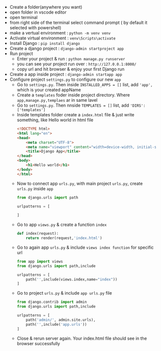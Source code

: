 + Create a folder(anywhere you want)
+ open folder in vscode editor
+ open terminal 
+ from right side of the terminal select command prompt ( by default it selected with powershell)
+ make a vertual environment : `python -m venv venv`
+ Activate virtual environment : `venv\Scripts\activate`
+ Install Django : `pip install django`
+ Create a django project : `django-admin startproject app`
+ Run project 
    + Enter your project & run : `python manage.py runserver`
    + you can see your project run over : `http://127.0.0.1:8000/`
    + copy url and hit browser & enjoy your first Django run
+ Create a app inside project : `django-admin startapp app`
+ Configure project `settings.py` to configure our new `app`
    + Go to `settings.py`. Then inside `INSTALLED_APPS = []` list, add `'app',` which is your created appName
    + Create a `templates` foder inside project directory. Where `app,manage.py,templaes` ar in same lavel
    + Go to `settings.py`. Then nnside `TEMPLATES = []` list, add `'DIRS': ['templates']`
    + Inside templates folder create a `index.html` file & just write something, like Hello world in html file
        ```html
        <!DOCTYPE html>
        <html lang="en">
        <head>
            <meta charset="UTF-8">
            <meta name="viewport" content="width=device-width, initial-scale=1.0">
            <title>Django App</title>
        </head>
        <body>
            <h1>Hello world</h1>
        </body>
        </html>
        ```
    + Now to connect app `urls.py`, with main project `urls.py`, create `urls.py` inside `app`
        ```python
        from django.urls import path

        urlpatterns = [
            
        ]
        ```
    + Go to app `views.py` & create a function `index`
        ```python
        def index(request):
            return render(request,'index.html')
        ```
    + Go to again app `urls.py` & include `views index function` for specific url
        ```python
        from app import views
        from django.urls import path,include

        urlpatterns = [
            path('',include(views.index,name="index"))
        ]
        ```
    + Go to project `urls.py` & include `app urls.py` file
        ```python
        from django.contrib import admin
        from django.urls import path,include

        urlpatterns = [
            path('admin/', admin.site.urls),
            path('',include('app.urls'))
        ]
        ```
    + Close & rerun server again. Your index.html file should see in the browser successfully